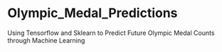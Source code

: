# Olympic_Medal_Predictions
Using Tensorflow and Sklearn to Predict Future Olympic Medal Counts through Machine Learning
